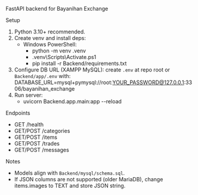 FastAPI backend for Bayanihan Exchange

Setup

1. Python 3.10+ recommended.
2. Create venv and install deps:
   - Windows PowerShell:
     - python -m venv .venv
     - .venv\\Scripts\\Activate.ps1
     - pip install -r Backend/requirements.txt
3. Configure DB URL (XAMPP MySQL): create `.env` at repo root or `Backend/app/.env` with:
   DATABASE_URL=mysql+pymysql://root:YOUR_PASSWORD@127.0.0.1:3306/bayanihan_exchange
4. Run server:
   - uvicorn Backend.app.main:app --reload

Endpoints

- GET /health
- GET/POST /categories
- GET/POST /items
- GET/POST /trades
- GET/POST /messages

Notes

- Models align with `Backend/mysql/schema.sql`.
- If JSON columns are not supported (older MariaDB), change items.images to TEXT and store JSON string.



